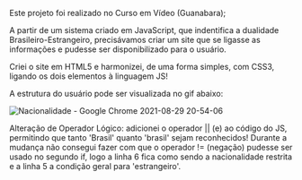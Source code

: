 Este projeto foi realizado no Curso em Vídeo (Guanabara);

A partir de um sistema criado em JavaScript, que indentifica a dualidade Brasileiro-Estrangeiro, precisávamos criar um site que se ligasse as informações e pudesse ser disponibilizado para o usuário.

Criei o site em HTML5 e harmonizei, de uma forma simples, com CSS3, ligando os dois elementos à linguagem JS!

A estrutura do usuário pode ser visualizada no gif abaixo:

![Nacionalidade - Google Chrome 2021-08-29 20-54-06](https://user-images.githubusercontent.com/61979726/131269580-5c9da28e-8da6-4d23-8dcd-41080e99f8bb.gif)

Alteração de Operador Lógico: adicionei o operador || (e) ao código do JS, permitindo que tanto 'Brasil' quanto 'brasil' sejam reconhecidos! Durante a mudança não consegui fazer com que o operador != (negação) pudesse ser usado no segundo if, logo a linha 6 fica como sendo a nacionalidade restrita e a linha 5 a condição geral para 'estrangeiro'.

